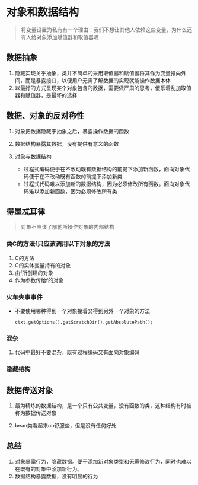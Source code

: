 # 对象和数据结构

> 将变量设置为私有有一个理由：我们不想让其他人依赖这些变量，为什么还有人给对象添加赋值器和取值器呢

## 数据抽象

1. 隐藏实现关乎抽象，类并不简单的采用取值器和赋值器将其作为变量推向外间，而是暴露接口，以便用户无需了解数据的实现就能操作数据本体
2. 以最好的方式呈现某个对象包含的数据，需要做严肃的思考，傻乐着乱加取值器和赋值器，是最坏的选择

## 数据、对象的反对称性

1. 对象把数据隐藏于抽象之后，暴露操作数据的函数
2. 数据结构暴露其数据，没有提供有意义的函数
3. 对象与数据结构

	* 过程式编码便于在不改动既有数据结构的前提下添加新函数，面向对象代码便于在不改动既有函数的前提下添加新类
	* 过程式代码难以添加新的数据结构，因为必须修改所有函数。面向对象代码难以添加新函数，因为必须修改所有类

## 得墨忒耳律

> 对象不应该了解他所操作对象的内部结构

### 类C的方法f只应该调用以下对象的方法

1. C的方法
2. C的实体变量持有的对象
3. 由f所创建的对象
4. 作为参数传给f的对象

### 火车失事事件

* 不要使用哪种得到一个对象接着又得到另外一个对象的方法

	```
	ctxt.getOptions().getScratchDir().getAbsolutePath();
	```

### 混杂

1. 代码中最好不要混杂，既有过程编码又有面向对象编码

### 隐藏结构

## 数据传送对象

1. 最为精炼的数据结构，是一个只有公共变量，没有函数的类，这种结构有时被称为数据传送对象

2. bean类看起来oo舒服些，但是没有任何好处

## 总结

1. 对象暴露行为，隐藏数据。便于添加新对象类型和无需修改行为，同时也难以在既有的对象中添加新行为。
2. 数据结构暴露数据，没有明显的行为